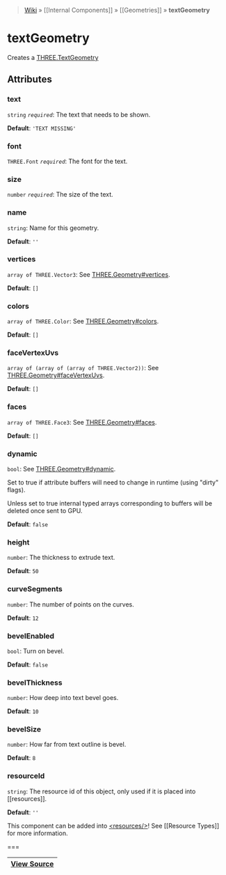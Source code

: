 > [Wiki](Home) » [[Internal Components]] » [[Geometries]] » **textGeometry**

# textGeometry

Creates a [THREE.TextGeometry](http://threejs.org/docs/#Reference/Extras.Geometries/TextGeometry)

## Attributes

### text
``` string ``` *``` required ```*: The text that needs to be shown.

**Default**: `'TEXT MISSING'`

### font
``` THREE.Font ``` *``` required ```*: The font for the text.

### size
``` number ``` *``` required ```*: The size of the text.

### name
``` string ```: Name for this geometry.

**Default**: `''`

### vertices
``` array of THREE.Vector3 ```: See [THREE.Geometry#vertices](http://threejs.org/docs/#Reference/Core/Geometry.vertices).

**Default**: `[]`

### colors
``` array of THREE.Color ```: See [THREE.Geometry#colors](http://threejs.org/docs/#Reference/Core/Geometry.colors).

**Default**: `[]`

### faceVertexUvs
``` array of (array of (array of THREE.Vector2)) ```: See [THREE.Geometry#faceVertexUvs](http://threejs.org/docs/#Reference/Core/Geometry.faceVertexUvs).

**Default**: `[]`

### faces
``` array of THREE.Face3 ```: See [THREE.Geometry#faces](http://threejs.org/docs/#Reference/Core/Geometry.faces).

**Default**: `[]`

### dynamic
``` bool ```: See [THREE.Geometry#dynamic](http://threejs.org/docs/#Reference/Core/Geometry.dynamic).

Set to true if attribute buffers will need to change in runtime (using "dirty" flags).

Unless set to true internal typed arrays corresponding to buffers will be deleted
once sent to GPU.

**Default**: `false`

### height
``` number ```: The thickness to extrude text.

**Default**: `50`

### curveSegments
``` number ```: The number of points on the curves.

**Default**: `12`

### bevelEnabled
``` bool ```: Turn on bevel.

**Default**: `false`

### bevelThickness
``` number ```: How deep into text bevel goes.

**Default**: `10`

### bevelSize
``` number ```: How far from text outline is bevel.

**Default**: `8`

### resourceId
``` string ```: The resource id of this object, only used if it is placed into [[resources]].

**Default**: `''`

This component can be added into [&lt;resources/&gt;](resources)! See [[Resource Types]] for more information.

===

|**[View Source](../blob/master/src/lib/descriptors/Geometry/TextGeometryDescriptor.js)**|
 ---|
